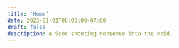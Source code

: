 ```yaml
---
title: 'Home'
date: 2023-01-01T08:00:00-07:00
draft: false
description: A Scot shouting nonsense into the void.
---
```

